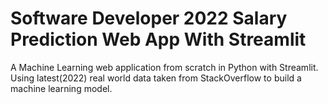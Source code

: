 # Software Developer 2022 Salary Prediction Web App With Streamlit

A Machine Learning web application from scratch in Python with Streamlit. Using latest(2022) real world data taken from StackOverflow to build a machine learning model. 


